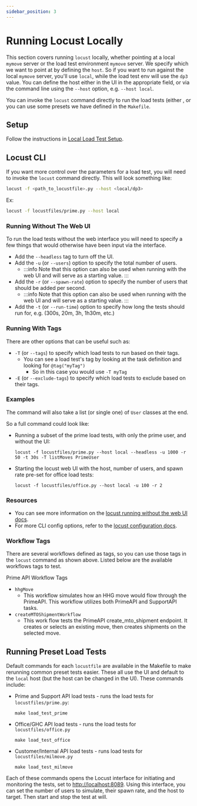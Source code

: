 ```yaml
---
sidebar_position: 3
---
```

# Running Locust Locally

This section covers running `locust` locally, whether pointing at a local `mymove` server or the load test environment 
`mymove` server. We specify which we want to point at by defining the `host`. So if you want to run against the local
`mymove` server, you'll use `local`, while the load test env will use the `dp3` value. You can define the host either in
the UI in the appropriate field, or via the command line using the `--host` option, e.g. `--host local`.

You can invoke the `locust` command directly to run the load tests (either , or you can use some presets we
have defined in the `Makefile`.

## Setup

Follow the instructions in [Local Load Test Setup](./local-load-test-setup).

## Locust CLI

If you want more control over the parameters for a load test, you will need to invoke the `locust` command directly.
This will look something like:

```sh
locust -f <path_to_locustfile>.py --host <local/dp3>
```

Ex:

```sh
locust -f locustfiles/prime.py --host local
```

### Running Without The Web UI

To run the load tests without the web interface you will need to specify a few things that would otherwise have been 
input via the interface.

* Add the `--headless` tag to turn off the UI.
* Add the `-u` (or `--users`) option to specify the total number of users.
  * :::info
    Note that this option can also be used when running with the web UI and will serve as a starting value.
    :::
* Add the `-r` (or `--spawn-rate`) option to specify the number of users that should be added per
  second.
  * :::info
    Note that this option can also be used when running with the web UI and will serve as a starting value.
    :::
* Add the `-t` (or `--run-time`) option to specify how long the tests should run for, e.g. (300s,
  20m, 3h, 1h30m, etc.)

### Running With Tags

There are other options that can be useful such as:

* `-T` (or `--tags`) to specify which load tests to run based on their tags.
    * You can see a load test's tag by looking at the task definition and looking for `@tag("myTag")`
        * So in this case you would use `-T myTag`
* `-E` (or `--exclude-tags`) to specify which load tests to exclude based on their tags.

### Examples

The command will also take a list (or single one) of `User` classes at the end.

So a full command could look like:

* Running a subset of the prime load tests, with only the prime user, and without the UI:

    ```shell
    locust -f locustfiles/prime.py --host local --headless -u 1000 -r 50 -t 30s -T listMoves PrimeUser
    ```

* Starting the locust web UI with the host, number of users, and spawn rate pre-set for office load tests:

    ```shell
    locust -f locustfiles/office.py --host local -u 100 -r 2
    ```

### Resources

* You can see more information on the [locust running without the web UI docs](https://docs.locust.io/en/stable/running-without-web-ui.html#running-without-web-ui).
* For more CLI config options, refer to the [locust configuration docs](https://docs.locust.io/en/stable/configuration.html).

### Workflow Tags

There are several workflows defined as tags, so you can use those tags in the `locust` command as shown above. Listed
below are the available workflows tags to test.

Prime API Workflow Tags

* `hhgMove`
    * This workflow simulates how an HHG move would flow through the PrimeAPI. This workflow
      utilizes both PrimeAPI and SupportAPI tasks.
* `createMTOShipmentWorkflow`
    * This work flow tests the PrimeAPI create_mto_shipment endpoint. It creates or selects an
      existing move, then creates shipments on the selected move.

## Running Preset Load Tests

Default commands for each `locustfile` are available in the Makefile to make rerunning common preset tests easier. These
all use the UI and default to the `local` host (but the host can be changed in the UI). These commands include:

* Prime and Support API load tests - runs the load tests for `locustfiles/prime.py`:

  ```shell
  make load_test_prime
  ```

* Office/GHC API load tests - runs the load tests for `locustfiles/office.py`

  ```shell
  make load_test_office
  ```

* Customer/Internal API load tests - runs load tests for `locustfiles/milmove.py`

  ```shell
  make load_test_milmove
  ```

Each of these commands opens the Locust interface for initiating and monitoring the tests, set to 
<http://localhost:8089>. Using this interface, you can set the number of users to simulate, their spawn rate, and the 
host to target. Then start and stop the test at will.
